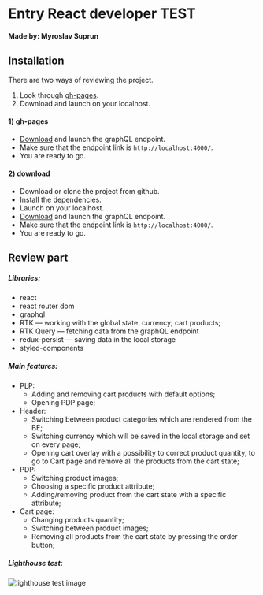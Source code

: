 # Entry React developer TEST
#### Made by: Myroslav Suprun

## Installation

There are two ways of reviewing the project. 
1) Look through [gh-pages](https://myroslavsuprun.github.io/react-developer-test/).
2) Download and launch on your localhost.

#### 1) gh-pages

- [Download](https://github.com/scandiweb/junior-react-endpoint) and launch the graphQL endpoint.
- Make sure that the endpoint link is `http://localhost:4000/`.
- You are ready to go.
#### 2) download

- Download or clone the project from github.
- Install the dependencies.
- Launch on your localhost.
- [Download](https://github.com/scandiweb/junior-react-endpoint) and launch the graphQL endpoint.
- Make sure that the endpoint link is `http://localhost:4000/`.
- You are ready to go.

## Review part

##### __Libraries:__
* react
* react router dom
* graphql
* RTK — working with the global state: currency; cart products;
* RTK Query — fetching data from the graphQL endpoint
* redux-persist — saving data in the local storage
* styled-components


##### __Main features:__ 
* PLP:
  - Adding and removing cart products with default options;
  - Opening PDP page;
* Header: 
  - Switching between product categories which are rendered from the BE; 
  - Switching currency which will be saved in the local storage and set on every page;
  - Opening cart overlay with a possibility to correct product quantity, to go to Cart page and remove all the products from the cart state;
* PDP:
  - Switching product images;
  - Choosing a specific product attribute;
  - Adding/removing product from the cart state with a specific attribute;
* Cart page:
  - Changing products quantity;
  - Switching between product images;
  - Removing all products from the cart state by pressing the order button;
##### __Lighthouse test:__
![lighthouse test image](https://i.imgur.com/3QhsA5Y.png)


